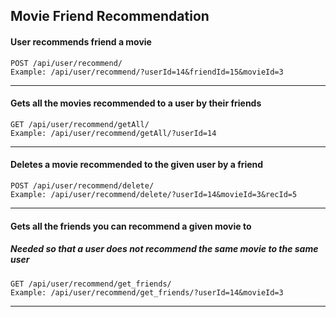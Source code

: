 ## Movie Friend Recommendation

#### User recommends friend a movie
```$xslt
POST /api/user/recommend/
Example: /api/user/recommend/?userId=14&friendId=15&movieId=3
```

--------

#### Gets all the movies recommended to a user by their friends
```$xslt
GET /api/user/recommend/getAll/
Example: /api/user/recommend/getAll/?userId=14
```

--------


#### Deletes a movie recommended to the given user by a friend
```$xslt
POST /api/user/recommend/delete/
Example: /api/user/recommend/delete/?userId=14&movieId=3&recId=5
```

--------

#### Gets all the friends you can recommend a given movie to
##### Needed so that a user does not recommend the same movie to the same user
```$xslt
GET /api/user/recommend/get_friends/
Example: /api/user/recommend/get_friends/?userId=14&movieId=3
```

--------